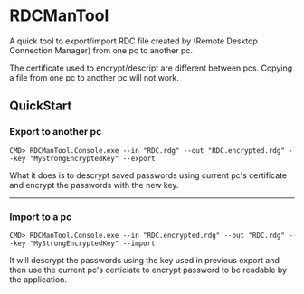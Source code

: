 # RDCManTool

A quick tool to export/import RDC file created by (Remote Desktop Connection Manager) from one pc to another pc.

The certificate used to encrypt/descript are different between pcs. Copying a file from one pc to another pc will not work.

## QuickStart

### Export to another pc
```CMD> RDCManTool.Console.exe --in "RDC.rdg" --out "RDC.encrypted.rdg" --key "MyStrongEncryptedKey" --export```

What it does is to descrypt saved passwords using current pc's certificate and encrypt the passwords with the new key.

---
### Import to a pc
```CMD> RDCManTool.Console.exe --in "RDC.encrypted.rdg" --out "RDC.rdg" --key "MyStrongEncryptedKey" --import```

It will descrypt the passwords using the key used in previous export and then use the current pc's certiciate to encrypt password to be readable by the application.